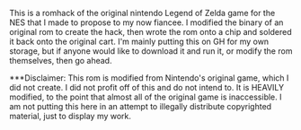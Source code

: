This is a romhack of the original nintendo Legend of Zelda game for the NES that I made to propose to my now fiancee. I modified the binary of an original rom to create the hack, then wrote the rom onto a chip and soldered it back onto the original cart. I'm mainly putting this on GH for my own storage, but if anyone would like to download it and run it, or modify the rom themselves, then go ahead.

***Disclaimer: This rom is modified from Nintendo's original game, which I did not create. I did not profit off of this and do not intend to. It is HEAVILY modified, to the point that almost all of the original game is inaccessible. I am not putting this here in an attempt to illegally distribute copyrighted material, just to display my work.
